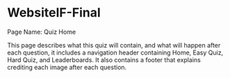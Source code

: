 # WebsiteIF-Final

Page Name: Quiz Home

This page describes what this quiz will contain, and what will happen after each question, it includes a navigation header containing Home, Easy Quiz, Hard Quiz, and Leaderboards. It also contains a footer that explains crediting each image after each question.